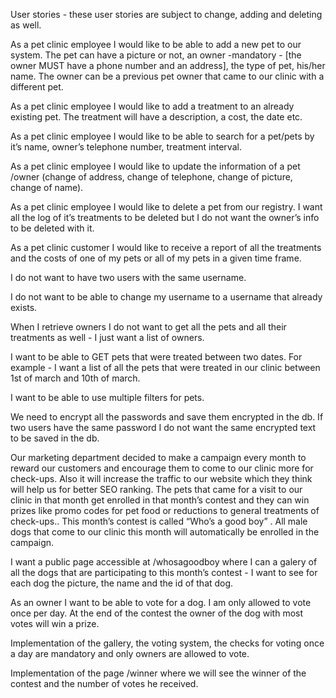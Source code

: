 User stories - these user stories are subject to change, adding and deleting as well.

As a pet clinic employee I would like to be able to add a new pet to our system.
The pet can have a picture or not, an owner -mandatory - [the owner MUST have a phone
number and an address], the type of pet, his/her name.
The owner can be a previous pet owner that came to our clinic with a different pet.

As a pet clinic employee I would like to add a treatment to an already existing pet. The
treatment will have a description, a cost, the date etc.

As a pet clinic employee I would like to be able to search for a pet/pets by it’s name, owner’s
telephone number, treatment interval.

As a pet clinic employee I would like to update the information of a pet /owner (change of
address, change of telephone, change of picture, change of name).

As a pet clinic employee I would like to delete a pet from our registry. I want all the log of
it’s treatments to be deleted but I do not want the owner’s info to be deleted with it.

As a pet clinic customer I would like to receive a report of all the treatments and the costs of one
of my pets or all of my pets in a given time frame.

I do not want to have two users with the same username.

I do not want to be able to change my username to a username that already exists.

When I retrieve owners I do not want to get all the pets and all their treatments as well - I just
want a list of owners.

I want to be able to GET pets that were treated between two dates. For example - I want a list
of all the pets that were treated in our clinic between 1st of march and 10th of march.

I want to be able to use multiple filters for pets.

We need to encrypt all the passwords and save them encrypted in the db.
If two users have the same password I do not want the same encrypted text to be saved in the db.

Our marketing department decided to make a campaign every month to reward our customers
and encourage them to come to our clinic more for check-ups. Also it will increase the traffic to
our website which they think will help us for better SEO ranking. The pets that came for a visit to
our clinic in that month get enrolled in that month’s contest and they can win prizes like promo
codes for pet food or reductions to general treatments of check-ups.. This month’s contest is
called “Who’s a good boy” . All male dogs that come to our clinic this month will automatically
be enrolled in the campaign.

I want a public page accessible at /whosagoodboy where I can a galery of all the dogs that are
participating to this month’s contest - I want to see for each dog the picture, the name and the id
of that dog.

As an owner I want to be able to vote for a dog. I am only allowed to vote once per day.
At the end of the contest the owner of the dog with most votes will win a prize.

Implementation of the gallery, the voting system, the checks for voting once a day are
mandatory and only owners are allowed to vote.

Implementation of the page /winner where we will see the winner of the contest and the number
of votes he received.
